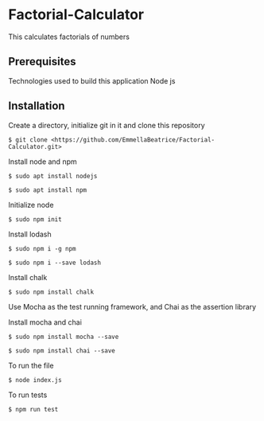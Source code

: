 # Factorial-Calculator
This calculates factorials of numbers
## Prerequisites
Technologies used to build this application
Node js 
## Installation
Create a directory, initialize git in it and clone this repository

    $ git clone <https://github.com/EmmellaBeatrice/Factorial-Calculator.git>

Install node and npm

    $ sudo apt install nodejs

    $ sudo apt install npm

Initialize node

    $ sudo npm init

Install lodash

    $ sudo npm i -g npm
    
    $ sudo npm i --save lodash

Install chalk

    $ sudo npm install chalk

Use Mocha as the test running framework, and Chai as the assertion library

Install mocha and chai

    $ sudo npm install mocha --save

    $ sudo npm install chai --save

To run the file

    $ node index.js

To run tests

    $ npm run test
